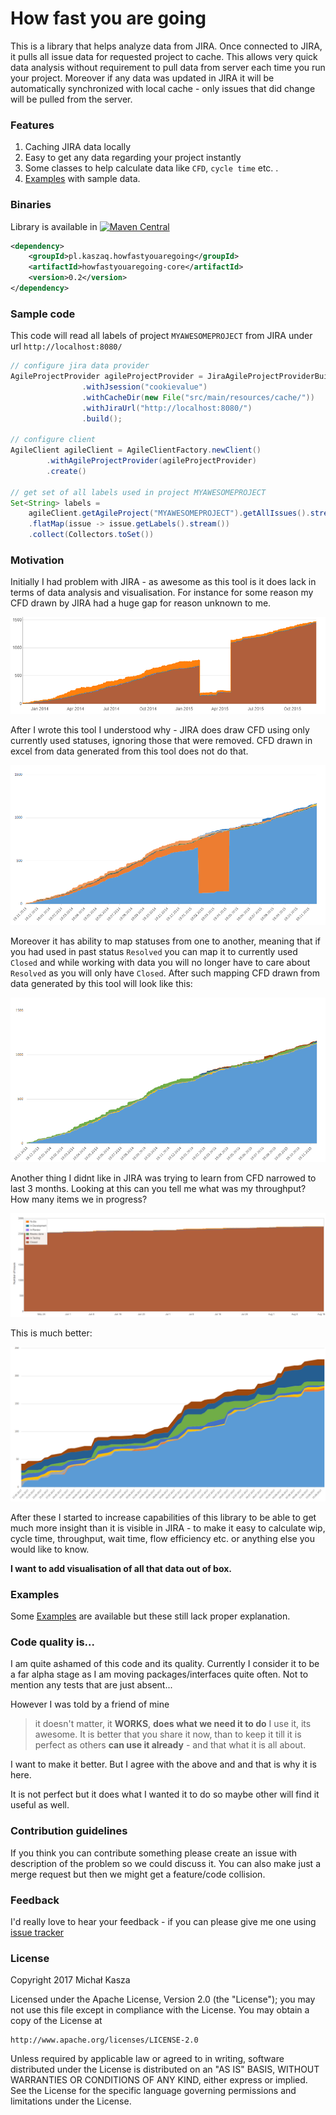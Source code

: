 # How fast you are going #
This is a library that helps analyze data from JIRA. Once connected to JIRA, it pulls all issue data for requested project to cache. This allows very quick data analysis without requirement to pull data from server each time you run your project. Moreover if any data was updated in JIRA it will be automatically synchronized with local cache - only issues that did change will be pulled from the server.

### Features
1. Caching JIRA data locally
2. Easy to get any data regarding your project instantly
3. Some classes to help calculate data like `CFD`, `cycle time` etc. .
4. [Examples](howfastyouaregoing-examples/src/main/java/pl/kaszaq/howfastyouaregoing/examples/) with sample data.

### Binaries
Library is available in [![Maven Central](https://maven-badges.herokuapp.com/maven-central/pl.kaszaq.howfastyouaregoing/howfastyouaregoing-core/badge.svg)](https://maven-badges.herokuapp.com/maven-central/pl.kaszaq.howfastyouaregoing/howfastyouaregoing-core)

```xml
<dependency>
    <groupId>pl.kaszaq.howfastyouaregoing</groupId>
    <artifactId>howfastyouaregoing-core</artifactId>
    <version>0.2</version>
</dependency>
```


### Sample code
This code will read all labels of project `MYAWESOMEPROJECT` from JIRA under url `http://localhost:8080/`
```java
// configure jira data provider
AgileProjectProvider agileProjectProvider = JiraAgileProjectProviderBuilderFactory
                .withJsession("cookievalue")
                .withCacheDir(new File("src/main/resources/cache/"))
                .withJiraUrl("http://localhost:8080/")
                .build();

// configure client
AgileClient agileClient = AgileClientFactory.newClient()
        .withAgileProjectProvider(agileProjectProvider)
        .create()

// get set of all labels used in project MYAWESOMEPROJECT
Set<String> labels = 
	agileClient.getAgileProject("MYAWESOMEPROJECT").getAllIssues().stream()
	.flatMap(issue -> issue.getLabels().stream())
	.collect(Collectors.toSet())
```

### Motivation
Initially I had problem with JIRA - as awesome as this tool is it does lack in terms of data analysis and visualisation.
For instance for some reason my CFD drawn by JIRA had a huge gap for reason unknown to me.

![CFD jira gap ](documentation/cfd_jira_gap.png)

After I wrote this tool I understood why - JIRA does draw CFD using only currently used statuses, 
ignoring those that were removed. CFD drawn in excel from data generated from this tool does not do that.

![CFD jira gap ](documentation/cfd_excel_correct.png)

Moreover it has ability to map statuses from one to another, meaning that if you had used in past status `Resolved` 
you can map it to currently used `Closed` and while working with data you will no longer have to
care about `Resolved` as you will only have `Closed`. After such mapping CFD drawn from data generated by this tool
 will look like this:

![CFD jira gap ](documentation/cfd_excel_mapped_statuses.png)

Another thing I didnt like in JIRA was trying to learn from CFD narrowed to last 3 months. 
Looking at this can you tell me what was my throughput? How many items we in progress?

![CFD jira gap ](documentation/cfd_jira_last_3_months.png)

This is much better:

![CFD jira gap ](documentation/cfd_excel_last_3_months.png)

After these I started to increase capabilities of this library to be able to get 
much more insight than it is visible in JIRA - to make it easy to calculate wip, cycle time, 
throughput, wait time, flow efficiency etc. or anything else you would like to know.

**I want to add visualisation of all that data out of box.**

### Examples

Some [Examples](howfastyouaregoing-examples/src/main/java/pl/kaszaq/howfastyouaregoing/examples/) are available
but these still lack proper explanation. 

### Code quality is...
I am quite ashamed of this code and its quality. Currently I consider it to be a far alpha stage as I am moving 
packages/interfaces quite often. Not to mention any tests that are just absent...

However I was told by a friend of mine
> it doesn't matter, it **WORKS**, **does what we need it to do** I use it, its awesome. It is better that you share it now, than to keep it till it is perfect as others **can use it already** - and that what it is all about.

I want to make it better. But I agree with the above and and that is why it is here.
 
It is not perfect but it does what I wanted it to do so maybe other will find it useful as well.

### Contribution guidelines ###
If you think you can contribute something please create an issue with description of the problem so we could discuss it. You can also make just a merge request but then we might get a feature/code collision.

### Feedback

I'd really love to hear your feedback - if you can please give me one using [issue tracker](https://bitbucket.org/kaszaq/howfastyouaregoing/issues)

### License
Copyright 2017 Michał Kasza

Licensed under the Apache License, Version 2.0 (the "License");
you may not use this file except in compliance with the License.
You may obtain a copy of the License at

    http://www.apache.org/licenses/LICENSE-2.0

Unless required by applicable law or agreed to in writing, software
distributed under the License is distributed on an "AS IS" BASIS,
WITHOUT WARRANTIES OR CONDITIONS OF ANY KIND, either express or implied.
See the License for the specific language governing permissions and
limitations under the License.

